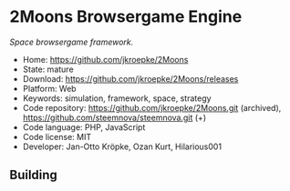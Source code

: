 # 2Moons Browsergame Engine

_Space browsergame framework._

- Home: https://github.com/jkroepke/2Moons
- State: mature
- Download: https://github.com/jkroepke/2Moons/releases
- Platform: Web
- Keywords: simulation, framework, space, strategy
- Code repository: https://github.com/jkroepke/2Moons.git (archived), https://github.com/steemnova/steemnova.git (+)
- Code language: PHP, JavaScript
- Code license: MIT
- Developer: Jan-Otto Kröpke, Ozan Kurt, Hilarious001

## Building

